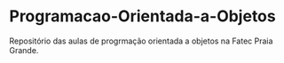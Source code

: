 # Programacao-Orientada-a-Objetos
Repositório das aulas de progrmação orientada a objetos na Fatec Praia Grande.
